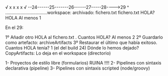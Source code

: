 
  √        x        x       x      x      √
--24------25-------26------27-----28---->29
  ^ .................................workspace:
  archivado:                            fichero.txt
  fichero.txt                               HOLA? 
    HOLA                                    Al menos 1


En el 29:

1º Añadir otro HOLA al fichero.txt . Cuantos HOLA? Al menos 2
2º Guardarlo como artefacto: archiveArtifacts
3º Restaurar el último que había exitoso. Cuantos HOLA tenía? 1 (el del build 24)
        Dónde lo hemos dejado? CopyArtifacts: Lo deja en el workspace (directorio)

1- Proyectos de estilo libre (formularios)          RUINA !!!!
2- Pipelines con sintaxis declarativa (pipeline)
3- Pipelines con sintaxis scripted (node/groovy)